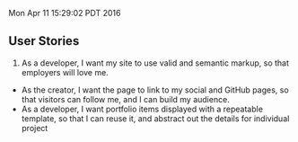 Mon Apr 11 15:29:02 PDT 2016

## User Stories
1. As a developer, I want my site to use valid and semantic markup, so that employers will love me.
- As the creator, I want the page to link to my social and GitHub pages, so that visitors can follow me, and I can build my audience.
- As a developer, I want portfolio items displayed with a repeatable template, so that I can reuse it, and abstract out the details for individual project
 
